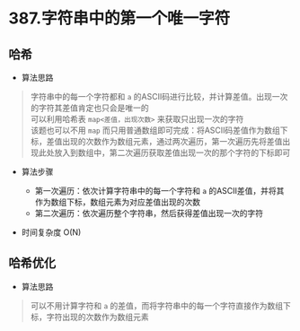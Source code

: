 # 387.字符串中的第一个唯一字符

## 哈希
* 算法思路
> 字符串中的每一个字符都和 `a` 的ASCII码进行比较，并计算差值。出现一次的字符其差值肯定也只会是唯一的  
> 可以利用哈希表 `map<差值，出现次数>` 来获取只出现一次的字符  
> 该题也可以不用 `map` 而只用普通数组即可完成：将ASCII码差值作为数组下标，差值出现的次数作为数组元素，通过两次遍历，第一次遍历先将差值出现此处放入到数组中，第二次遍历获取差值出现一次的那个字符的下标即可


* 算法步骤
    * 第一次遍历：依次计算字符串中的每一个字符和 `a` 的ASCII差值，并将其作为数组下标，数组元素为对应差值出现的次数
    * 第二次遍历：依次遍历整个字符串，然后获得差值出现一次的字符
 

* 时间复杂度 O(N)


## 哈希优化
* 算法思路
> 可以不用计算字符和 `a` 的差值，而将字符串中的每一个字符直接作为数组下标，字符出现的次数作为数组元素